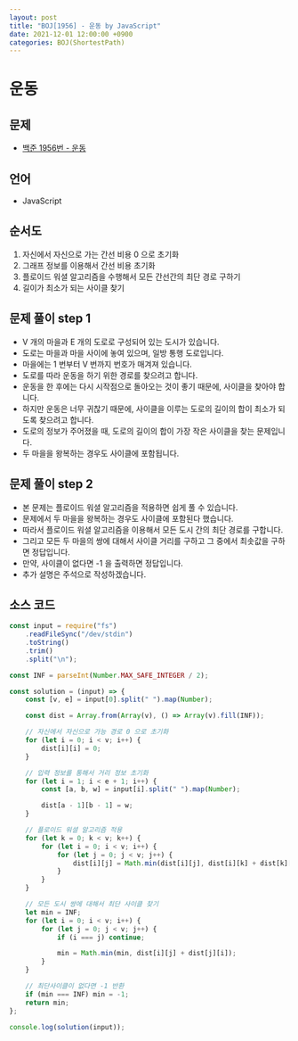 ```yaml
---
layout: post
title: "BOJ[1956] - 운동 by JavaScript"
date: 2021-12-01 12:00:00 +0900
categories: BOJ(ShortestPath)
---
```


# 운동

## 문제

- [백준 1956번 - 운동](https://www.acmicpc.net/problem/1956)

## 언어

- JavaScript

## 순서도

1. 자신에서 자신으로 가는 간선 비용 0 으로 초기화
2. 그래프 정보를 이용해서 간선 비용 초기화
3. 플로이드 워셜 알고리즘을 수행해서 모든 간선간의 최단 경로 구하기
4. 길이가 최소가 되는 사이클 찾기

## 문제 풀이 step 1

- V 개의 마을과 E 개의 도로로 구성되어 있는 도시가 있습니다.
- 도로는 마을과 마을 사이에 놓여 있으며, 일방 통행 도로입니다.
- 마을에는 1 번부터 V 번까지 번호가 매겨져 있습니다.
- 도로를 따라 운동을 하기 위한 경로를 찾으려고 합니다.
- 운동을 한 후에는 다시 시작점으로 돌아오는 것이 좋기 때문에, 사이클을 찾아야 합니다.
- 하지만 운동은 너무 귀찮기 때문에, 사이클을 이루는 도로의 길이의 합이 최소가 되도록 찾으려고 합니다.
- 도로의 정보가 주어졌을 때, 도로의 길이의 합이 가장 작은 사이클을 찾는 문제입니다.
- 두 마을을 왕복하는 경우도 사이클에 포함됩니다.

## 문제 풀이 step 2

- 본 문제는 플로이드 워셜 알고리즘을 적용하면 쉽게 풀 수 있습니다.
- 문제에서 두 마을을 왕복하는 경우도 사이클에 포함된다 했습니다.
- 따라서 플로이드 워셜 알고리즘을 이용해서 모든 도시 간의 최단 경로를 구합니다.
- 그리고 모든 두 마을의 쌍에 대해서 사이클 거리를 구하고 그 중에서 최솟값을 구하면 정답입니다.
- 만약, 사이클이 없다면 -1 을 출력하면 정답입니다.
- 추가 설명은 주석으로 작성하겠습니다.

## 소스 코드

```javascript
const input = require("fs")
	.readFileSync("/dev/stdin")
	.toString()
	.trim()
	.split("\n");

const INF = parseInt(Number.MAX_SAFE_INTEGER / 2);

const solution = (input) => {
	const [v, e] = input[0].split(" ").map(Number);

	const dist = Array.from(Array(v), () => Array(v).fill(INF));

	// 자신에서 자신으로 가능 경로 0 으로 초기화
	for (let i = 0; i < v; i++) {
		dist[i][i] = 0;
	}

	// 입력 정보를 통해서 거리 정보 초기화
	for (let i = 1; i < e + 1; i++) {
		const [a, b, w] = input[i].split(" ").map(Number);

		dist[a - 1][b - 1] = w;
	}

	// 플로이드 워셜 알고리즘 적용
	for (let k = 0; k < v; k++) {
		for (let i = 0; i < v; i++) {
			for (let j = 0; j < v; j++) {
				dist[i][j] = Math.min(dist[i][j], dist[i][k] + dist[k][j]);
			}
		}
	}

	// 모든 도시 쌍에 대해서 최단 사이클 찾기
	let min = INF;
	for (let i = 0; i < v; i++) {
		for (let j = 0; j < v; j++) {
			if (i === j) continue;

			min = Math.min(min, dist[i][j] + dist[j][i]);
		}
	}

	// 최단사이클이 없다면 -1 반환
	if (min === INF) min = -1;
	return min;
};

console.log(solution(input));
```
